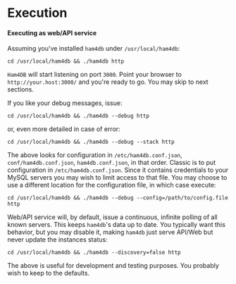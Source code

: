 # Execution

#### Executing as web/API service

Assuming you've installed `ham4db` under `/usr/local/ham4db`:

    cd /usr/local/ham4db && ./ham4db http

`Ham4DB` will start listening on port `3000`. Point your browser to `http://your.host:3000/`
and you're ready to go. You may skip to next sections.

If you like your debug messages, issue:

    cd /usr/local/ham4db && ./ham4db --debug http

or, even more detailed in case of error:

    cd /usr/local/ham4db && ./ham4db --debug --stack http

The above looks for configuration in `/etc/ham4db.conf.json`, `conf/ham4db.conf.json`, `ham4db.conf.json`, in that order.
Classic is to put configuration in `/etc/ham4db.conf.json`. Since it contains credentials to your MySQL servers you may wish to limit access to that file.
You may choose to use a different location for the configuration file, in which case execute:

    cd /usr/local/ham4db && ./ham4db --debug --config=/path/to/config.file http

Web/API service will, by default, issue a continuous, infinite polling of all known servers. This keeps `ham4db`'s data up to date.
You typically want this behavior, but you may disable it, making `ham4db` just serve API/Web but never update the instances status:

    cd /usr/local/ham4db && ./ham4db --discovery=false http

The above is useful for development and testing purposes. You probably wish to keep to the defaults.
